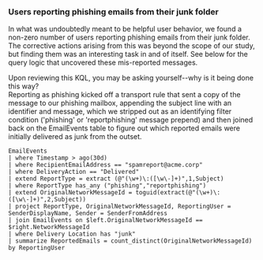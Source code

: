 ### Users reporting phishing emails from their junk folder

<p>In what was undoubtedly meant to be helpful user behavior, we found a non-zero number of users reporting
phishing emails from their junk folder. The corrective actions arising from this was beyond
the scope of our study, but finding them was an interesting task in and of itself. See below for the query logic that uncovered these mis-reported messages.</p>

<p>Upon reviewing this KQL, you may be asking yourself--why is it being done this way?<br>
Reporting as phishing kicked off a transport rule that sent a copy of the message to our phishing mailbox, appending the subject line
with an identifier and message, which we stripped out as an identifying filter condition ('phishing' or 'reportphishing' message prepend) and then joined back on the EmailEvents table to figure out which reported emails were initially delivered as junk from the outset.
</p>

```kusto
EmailEvents
| where Timestamp > ago(30d)
| where RecipientEmailAddress == "spamreport@acme.corp"
| where DeliveryAction == "Delivered"
| extend ReportType = extract (@"(\w+)\:([\w\-]+)",1,Subject)
| where ReportType has_any ("phishing","reportphishing")
| extend OriginalNetworkMessageId = toguid(extract(@"(\w+)\:([\w\-]+)",2,Subject))
| project ReportType, OriginalNetworkMessageId, ReportingUser = SenderDisplayName, Sender = SenderFromAddress
| join EmailEvents on $left.OriginalNetworkMessageId == $right.NetworkMessageId
| where Delivery Location has "junk"
| summarize ReportedEmails = count_distinct(OriginalNetworkMessageId) by ReportingUser


```
